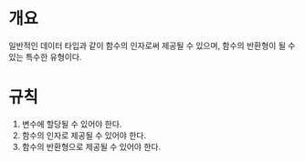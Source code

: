 # 개요
일반적인 데이터 타입과 같이 함수의 인자로써 제공될 수 있으며, 함수의 반환형이 될 수 있는 특수한 유형이다. 

# 규칙
1. 변수에 할당될 수 있어야 한다.
2. 함수의 인자로 제공될 수 있어야 한다.
3. 함수의 반환형으로 제공될 수 있어야 한다.